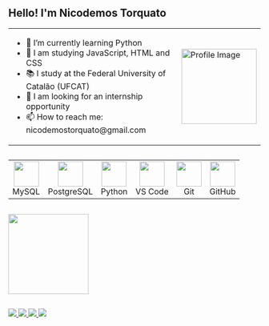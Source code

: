 ## Hello! I'm Nicodemos Torquato

<table>
  <tr>
    <td>
      <ul>
        <li> 🌱 I’m currently learning Python</li>
        <li> 📒 I am studying JavaScript, HTML and CSS</li>
        <li> 📚 I study at the Federal University of Catalão (UFCAT)</li> 
        <li> 👯 I am looking for an internship opportunity</li>
        <li> 📫 How to reach me: nicodemostorquato@gmail.com</li>
      </ul>
    </td>
    <td>
      <img src="https://github.com/user-attachments/assets/fcb6ccec-eaf9-48e4-a914-e9c56c89ea66" width="150" alt="Profile Image">
    </td>
  </tr>
</table>

##

<div align="left">
  <table>
    <tr>
      <td align="center">
        <img src="https://cdn.jsdelivr.net/gh/devicons/devicon/icons/mysql/mysql-original.svg" width="50px"/><br>MySQL
      </td>
      <td align="center">
        <img src="https://cdn.jsdelivr.net/gh/devicons/devicon/icons/postgresql/postgresql-original.svg" width="50px"/><br>PostgreSQL
      </td>
      <td align="center">
        <img src="https://cdn.jsdelivr.net/gh/devicons/devicon/icons/python/python-original.svg" width="50px"/><br>Python
      </td>
      <td align="center">
        <img src="https://cdn.jsdelivr.net/gh/devicons/devicon/icons/vscode/vscode-original.svg" width="50px"/><br>VS Code
      </td>
      <td align="center">
        <img src="https://cdn.jsdelivr.net/gh/devicons/devicon/icons/git/git-original.svg" width="50px"/><br>Git
      </td>
      <td align="center">
        <img src="https://cdn.jsdelivr.net/gh/devicons/devicon/icons/github/github-original.svg" width="50px"/><br>GitHub
      </td>
    </tr>
  </table>
</div>

##

<div>
    <a href="https://beacons.ai/NiTorquato">
    <img height="160em" src="https://github-readme-stats.vercel.app/api?username=NiTorquato&show_icons=true&theme=dark&include_all_commits=true&count_private=true"/>
    
</div>
      
##

<div> 
  <a href="https://www.instagram.com/nicodemos_torquato/" target="_blank">
    <img src="https://img.shields.io/badge/-Instagram-%23E4405F?style=for-the-badge&logo=instagram&logoColor=white">
  </a> 
  <a href="mailto:nicodemostorquato@gmail.com">
    <img src="https://img.shields.io/badge/-Gmail-%23333?style=for-the-badge&logo=gmail&logoColor=white">
  </a>
  <a href="https://www.linkedin.com/in/nicodemos-torquato/" target="_blank">
    <img src="https://img.shields.io/badge/-LinkedIn-%230077B5?style=for-the-badge&logo=linkedin&logoColor=white">
  </a> 
  <a href="https://www.youtube.com/@Nicodemos_Torquato" target="_blank">
    <img src="https://img.shields.io/badge/-YouTube-%23FF0000?style=for-the-badge&logo=youtube&logoColor=white">
  </a>
</div>
